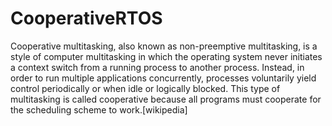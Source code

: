 # CooperativeRTOS
Cooperative multitasking, also known as non-preemptive multitasking, is a style of computer multitasking in which the operating system never initiates a context switch from a running process to another process. Instead, in order to run multiple applications concurrently, processes voluntarily yield control periodically or when idle or logically blocked. This type of multitasking is called cooperative because all programs must cooperate for the scheduling scheme to work.[wikipedia]
